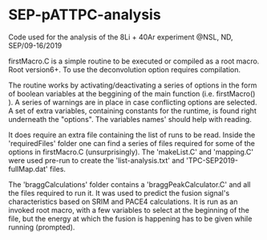 # SEP-pATTPC-analysis
Code used for the analysis of the 8Li + 40Ar experiment @NSL, ND, SEP/09-16/2019

firstMacro.C is a simple routine to be executed or compiled as a root macro. Root version6+. To use the deconvolution option requires compilation.

The routine works by activating/deactivating a series of options in the form of boolean variables at the beggining of the main function (i.e. firstMacro() ). A series of warnings are in place in case conflicting options are selected.
A set of extra variables, containing constants for the runtime, is found right underneath the "options". The variables names' should help with reading.

It does require an extra file containing the list of runs to be read.
Inside the 'requiredFiles' folder one can find a series of files required for some of the options in firstMacro.C (unsurprisingly). 
The 'makeList.C' and 'mapping.C' were used pre-run to create the 'list-analysis.txt' and 'TPC-SEP2019-fullMap.dat' files.

The 'braggCalculations' folder contains a 'braggPeakCalculator.C' and all the files required to run it. It was used to predict the fusion signal's characteristics based on SRIM and PACE4 calculations. It is run as an invoked root macro, with a few variables to select at the beginning of the file, but the energy at which the fusion is happening has to be given while running (prompted).

